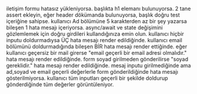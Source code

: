 iletişim formu hatasız yükleniyorsa.
başlıkta h1 elemanı bulunuyorsa. 2 tane assert ekleyin, eğer header dökümanda bulunuyorsa, başlık doğru test içeriğine sahipse.
kullanıcı Ad bölümüne 5 karakterden az bir şey yazarsa bileşen 1 hata mesajı içeriyorsa. async/await ve state değişimini gözlemlemek için doğru girdileri kullandığınıza emin olun.
kullanıcı hiçbir inputu doldurmadıysa ÜÇ hata mesajı render edildiğinde.
kullanıcı email bölümünü doldurmadığında bileşen BİR hata mesajı render ettiğinde.
eğer kullanıcı geçersiz bir mail girerse "email geçerli bir email adresi olmalıdır." hata mesajı render edildiğinde.
form soyad girilmeden gönderilirse "soyad gereklidir." hata mesajı render edildiğinde.
mesaj inputu girilmediğinde ama ad,soyad ve email geçerli değerlerle form gönderildiğinde hata mesajı gösterilmiyorsa.
kullanıcı tüm inputları geçerli bir şekilde doldurup gönderdiğinde tüm değerler görüntüleniyor.
